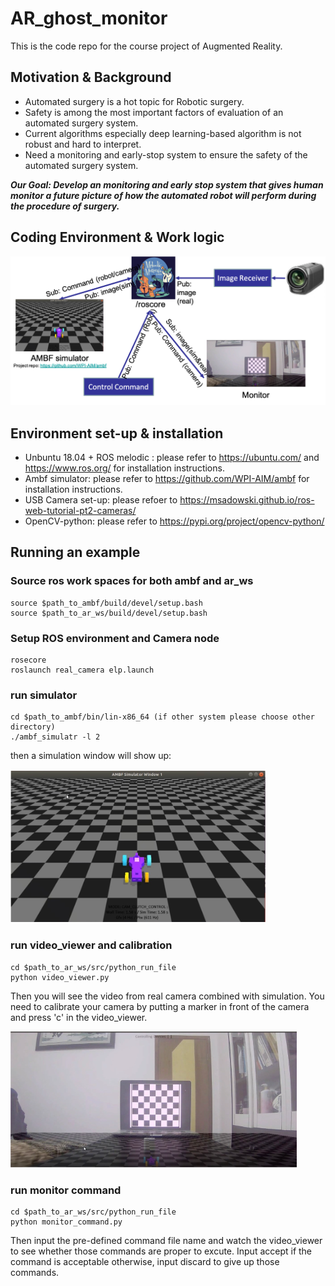 # AR_ghost_monitor
This is the code repo for the course project of Augmented Reality.

## Motivation & Background 
- Automated surgery is a hot topic for Robotic surgery.
- Safety is among the most important factors of evaluation of an automated surgery system.
- Current algorithms especially deep learning-based algorithm is not robust and hard to interpret.
- Need a monitoring and early-stop system to ensure the safety of the automated surgery system.

***Our Goal: Develop an monitoring and early stop system that gives human monitor a future picture of how the automated robot will perform during the procedure of surgery.***

## Coding Environment & Work logic

![Coding Environment & Work logic](img/Picture1.png)

## Environment set-up & installation
- Unbuntu 18.04 + ROS melodic : please refer to https://ubuntu.com/ and https://www.ros.org/ for installation instructions.
- Ambf simulator: please refer to https://github.com/WPI-AIM/ambf for installation instructions.
- USB Camera set-up: please refoer to https://msadowski.github.io/ros-web-tutorial-pt2-cameras/
- OpenCV-python: please refer to https://pypi.org/project/opencv-python/

## Running an example
### Source ros work spaces for both ambf and ar_ws
    source $path_to_ambf/build/devel/setup.bash
    source $path_to_ar_ws/build/devel/setup.bash
### Setup ROS environment and Camera node
    rosecore
    roslaunch real_camera elp.launch
### run simulator
    cd $path_to_ambf/bin/lin-x86_64 (if other system please choose other directory)
    ./ambf_simulatr -l 2
then a simulation window will show up:

![Simulator](img/simulator.png)
### run video_viewer and calibration
    cd $path_to_ar_ws/src/python_run_file
    python video_viewer.py
Then you will see the video from real camera combined with simulation.
You need to calibrate your camera by putting a marker in front of the camera and press 'c' in the video_viewer.

![Monitor](img/monitor.png)
### run monitor command
    cd $path_to_ar_ws/src/python_run_file
    python monitor_command.py
Then input the pre-defined command file name and watch the video_viewer to see whether those commands are proper to excute.
Input accept if the command is acceptable otherwise, input discard to give up those commands.
